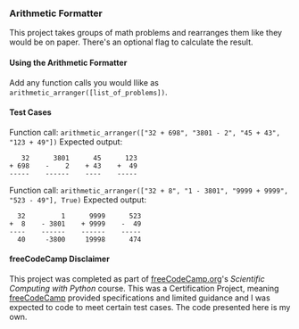 ### Arithmetic Formatter

This project takes groups of math problems and rearranges them like they would be on paper. There's an optional flag to calculate the result.

#### Using the Arithmetic Formatter

Add any function calls you would llike as `arithmetic_arranger([list_of_problems])`.

#### Test Cases

Function call:
`arithmetic_arranger(["32 + 698", "3801 - 2", "45 + 43", "123 + 49"])`
Expected output:

```
   32      3801      45      123
+ 698    -    2    + 43    +  49
-----    ------    ----    -----
```

Function call:
`arithmetic_arranger(["32 + 8", "1 - 3801", "9999 + 9999", "523 - 49"], True)`
Expected output:

```
  32         1      9999      523
+  8    - 3801    + 9999    -  49
----    ------    ------    -----
  40     -3800     19998      474
```

#### freeCodeCamp Disclaimer

This project was completed as part of [freeCodeCamp.org](https://www.freecodecamp.org)'s _Scientific Computing with Python_ course. This was a Certification Project, meaning [freeCodeCamp](https://www.freecodecamp.org) provided specifications and limited guidance and I was expected to code to meet certain test cases. The code presented here is my own.
